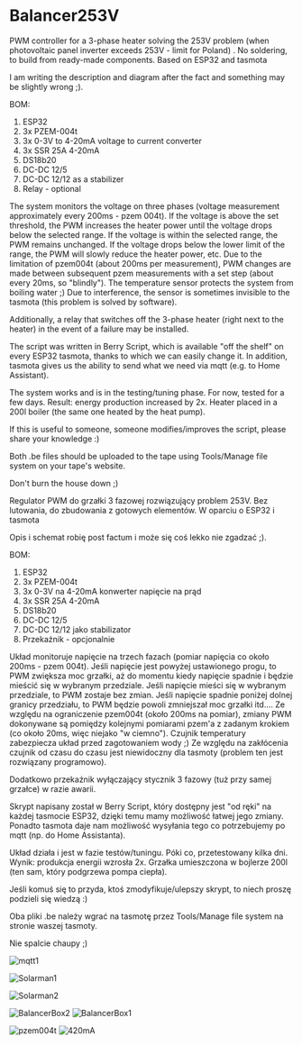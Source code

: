 # Balancer253V

PWM controller for a 3-phase heater solving the 253V problem (when photovoltaic panel inverter exceeds 253V - limit for Poland) . No soldering, to build from ready-made components. Based on ESP32 and tasmota

I am writing the description and diagram after the fact and something may be slightly wrong ;).

BOM:

1. ESP32
2. 3x PZEM-004t
3. 3x 0-3V to 4-20mA voltage to current converter
4. 3x SSR 25A 4-20mA
5. DS18b20
6. DC-DC 12/5
7. DC-DC 12/12 as a stabilizer
8. Relay - optional
   
The system monitors the voltage on three phases (voltage measurement approximately every 200ms - pzem 004t). If the voltage is above the set threshold, the PWM increases the heater power until the voltage drops below the selected range. If the voltage is within the selected range, the PWM remains unchanged. If the voltage drops below the lower limit of the range, the PWM will slowly reduce the heater power, etc. Due to the limitation of pzem004t (about 200ms per measurement), PWM changes are made between subsequent pzem measurements with a set step (about every 20ms, so "blindly"). The temperature sensor protects the system from boiling water ;) Due to interference, the sensor is sometimes invisible to the tasmota (this problem is solved by software).

Additionally, a relay that switches off the 3-phase heater (right next to the heater) in the event of a failure may be installed.

The script was written in Berry Script, which is available "off the shelf" on every ESP32 tasmota, thanks to which we can easily change it. In addition, tasmota gives us the ability to send what we need via mqtt (e.g. to Home Assistant).

The system works and is in the testing/tuning phase. For now, tested for a few days. Result: energy production increased by 2x. Heater placed in a 200l boiler (the same one heated by the heat pump).

If this is useful to someone, someone modifies/improves the script, please share your knowledge :)

Both .be files should be uploaded to the tape using Tools/Manage file system on your tape's website.

Don't burn the house down ;)



Regulator PWM do grzałki 3 fazowej rozwiązujący problem 253V.
Bez lutowania, do zbudowania z gotowych elementów.
W oparciu o ESP32 i tasmota

Opis i schemat robię post factum i może się coś lekko nie zgadzać ;).


BOM:
1. ESP32
2. 3x PZEM-004t
3. 3x 0-3V na 4-20mA konwerter napięcie na prąd
4. 3x SSR 25A 4-20mA 
5. DS18b20
6. DC-DC 12/5
7. DC-DC 12/12 jako stabilizator
8. Przekaźnik - opcjonalnie

Układ monitoruje napięcie na trzech fazach (pomiar napięcia co około 200ms - pzem 004t).
Jeśli napięcie jest powyżej ustawionego progu, to PWM zwiększa moc grzałki, aż do momentu kiedy napięcie spadnie i będzie mieścić się w wybranym przedziale.
Jeśli napięcie mieści się w wybranym przedziale, to PWM zostaje bez zmian.
Jeśli napięcie spadnie poniżej dolnej granicy przedziału, to PWM będzie powoli zmniejszał moc grzałki itd....
Ze względu na ograniczenie pzem004t (około 200ms na pomiar), zmiany PWM dokonywane są pomiędzy kolejnymi pomiarami pzem'a z zadanym krokiem (co około 20ms, więc niejako "w ciemno").
Czujnik temperatury zabezpiecza układ przed zagotowaniem wody ;)
Ze względu na zakłócenia czujnik od czasu do czasu jest niewidoczny dla tasmoty (problem ten jest rozwiązany programowo).


Dodatkowo przekaźnik wyłączający stycznik 3 fazowy (tuż przy samej grzałce) w razie awarii.

Skrypt napisany został w Berry Script, który dostępny jest "od ręki" na każdej tasmocie ESP32, dzięki temu mamy możliwość łatwej jego zmiany.
Ponadto tasmota daje nam możliwość wysyłania tego co potrzebujemy po mqtt (np. do Home Assistanta).

Układ działa i jest w fazie testów/tuningu. Póki co, przetestowany kilka dni. Wynik: produkcja energii wzrosła 2x.
Grzałka umieszczona w bojlerze 200l (ten sam, który podgrzewa pompa ciepła).

Jeśli komuś się to przyda, ktoś zmodyfikuje/ulepszy skrypt, to niech proszę podzieli się wiedzą :)

Oba pliki .be należy wgrać na tasmotę przez Tools/Manage file system na stronie waszej tasmoty.

Nie spalcie chaupy ;)

![mqtt1](https://github.com/user-attachments/assets/0ad2a44d-125e-4e2e-94c8-ed0e1f2efd60)

   
![Solarman1](https://github.com/user-attachments/assets/3ee0d55f-0dc5-48f3-82a0-fca5075f27a0)

![Solarman2](https://github.com/user-attachments/assets/d086ebe6-192d-44be-9bd1-42ffae936477)


![BalancerBox2](https://github.com/user-attachments/assets/601542f6-aaf7-4eed-9b31-a82738832229)
![BalancerBox1](https://github.com/user-attachments/assets/eeb8b421-fe7e-4373-8c0d-0c67b1647204)

![pzem004t](https://github.com/user-attachments/assets/3bf7131c-a603-4d9c-95f8-cca1d57c64df)
![420mA](https://github.com/user-attachments/assets/c1df33d1-80e0-48d1-b87d-9c2287f28ff0)
